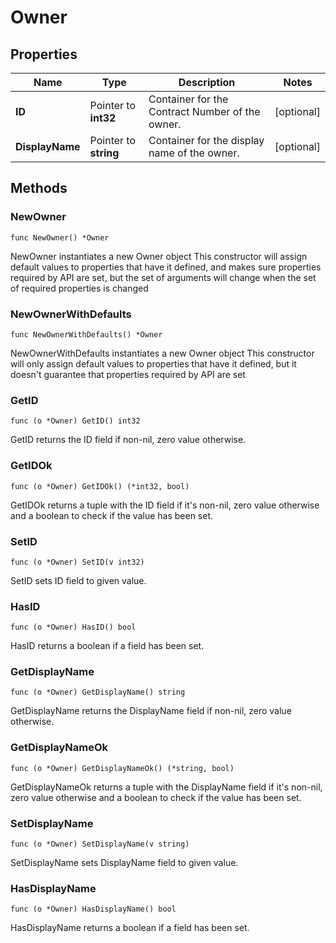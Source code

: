 # Owner

## Properties

|Name | Type | Description | Notes|
|------------ | ------------- | ------------- | -------------|
|**ID** | Pointer to **int32** | Container for the Contract Number of the owner. | [optional] |
|**DisplayName** | Pointer to **string** | Container for the display name of the owner. | [optional] |

## Methods

### NewOwner

`func NewOwner() *Owner`

NewOwner instantiates a new Owner object
This constructor will assign default values to properties that have it defined,
and makes sure properties required by API are set, but the set of arguments
will change when the set of required properties is changed

### NewOwnerWithDefaults

`func NewOwnerWithDefaults() *Owner`

NewOwnerWithDefaults instantiates a new Owner object
This constructor will only assign default values to properties that have it defined,
but it doesn't guarantee that properties required by API are set

### GetID

`func (o *Owner) GetID() int32`

GetID returns the ID field if non-nil, zero value otherwise.

### GetIDOk

`func (o *Owner) GetIDOk() (*int32, bool)`

GetIDOk returns a tuple with the ID field if it's non-nil, zero value otherwise
and a boolean to check if the value has been set.

### SetID

`func (o *Owner) SetID(v int32)`

SetID sets ID field to given value.

### HasID

`func (o *Owner) HasID() bool`

HasID returns a boolean if a field has been set.

### GetDisplayName

`func (o *Owner) GetDisplayName() string`

GetDisplayName returns the DisplayName field if non-nil, zero value otherwise.

### GetDisplayNameOk

`func (o *Owner) GetDisplayNameOk() (*string, bool)`

GetDisplayNameOk returns a tuple with the DisplayName field if it's non-nil, zero value otherwise
and a boolean to check if the value has been set.

### SetDisplayName

`func (o *Owner) SetDisplayName(v string)`

SetDisplayName sets DisplayName field to given value.

### HasDisplayName

`func (o *Owner) HasDisplayName() bool`

HasDisplayName returns a boolean if a field has been set.


